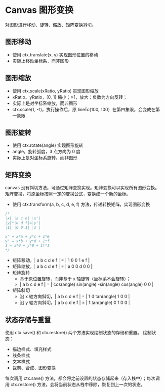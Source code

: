 # Canvas 图形变换

对图形进行移动、旋转、缩放、矩阵变换斜切。

## 图形移动

- 使用 ctx.translate(x, y) 实现图形位置的移动
- 实际上移动坐标系，而非图形

## 图形缩放

- 使用 ctx.scale(xRatio, yRatio) 实现图形缩放
- xRatio、yRatio，[0, 1] 缩小；>1，放大；负数为方向反转；
- 实际上是对坐标系缩放，而非图形
- ctx.scale(1, -1)，执行操作后，原 lineTo(100, 100）在第四象限，会变成在第一象限

## 图形旋转

- 使用 ctx.rotate(angle) 实现图形旋转
- angle，旋转弧度，3 点方向为 0 度
- 实际上是对坐标系旋转，而非图形

## 矩阵变换

canvas 没有斜切方法，可通过矩阵变换实现。矩阵变换可以实现所有图形变换。
矩阵变换，将原坐标按照一定的变换公式，变换成一个新的坐标。

- 使用 ctx.transform(a, b, c, d, e, f) 方法，传递转换矩阵，实现图形变换

```js
/*
|x| |a c e| |x'|
|y|*|b d f|=|y'|
|1| |0 0 1| |1 |

x' = x*a + y*c + 1*e
y' = x*b + y*d + 1*f
1 = x*0 + y*0 + 1\*1
*/
```

- 矩阵移动，| a b c d e f | = | 1 0 0 1 e f |
- 矩阵缩放，| a b c d e f | = | a 0 0 d 0 0 |
- 矩阵旋转
  - 基于原位置旋转，而非基于 x 轴旋转（坐标系不会旋转）；
  - | a b c d e f | = | cos(angle) sin(angle) -sin(angle) cos(angle) 0 0 |
- 矩阵斜切
  - 沿 x 轴方向斜切，| a b c d e f | = | 1 0 tan(angle) 1 0 0 |
  - 沿 y 轴方向斜切，| a b c d e f | = | 1 tan(angle) 0 1 0 0 |

## 状态存储与重置

使用 ctx.save() 和 ctx.restore() 两个方法实现绘制状态的存储和重置。
绘制状态：

- 描边样式、填充样式
- 线条样式
- 文本样式
- 裁剪、合成、图形变换

每次调用 ctx.save() 方法，都会将之前设置的状态存储起来（存入栈中）；每次调用 ctx.restore() 方法，会将当前状态从栈中移除，恢复到上一次的状态。

